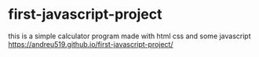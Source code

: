 # first-javascript-project
this is a simple calculator program made with html css and some javascript
https://andreu519.github.io/first-javascript-project/
